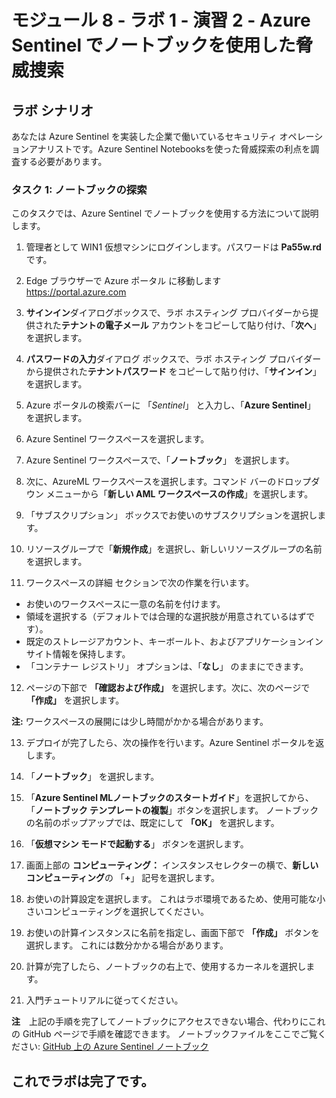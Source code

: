 ﻿# モジュール 8 - ラボ 1 - 演習 2 - Azure Sentinel でノートブックを使用した脅威捜索

## ラボ シナリオ

あなたは Azure Sentinel を実装した企業で働いているセキュリティ オペレーションアナリストです。Azure Sentinel Notebooksを使った脅威探索の利点を調査する必要があります。

### タスク 1: ノートブックの探索

このタスクでは、Azure Sentinel でノートブックを使用する方法について説明します。

1. 管理者として WIN1 仮想マシンにログインします。パスワードは **Pa55w.rd** です。  

2. Edge ブラウザーで Azure ポータル に移動します　https://portal.azure.com

3. **サインイン**ダイアログボックスで、ラボ ホスティング プロバイダーから提供された**テナントの電子メール** アカウントをコピーして貼り付け、「**次へ**」を選択します。

4. **パスワードの入力**ダイアログ ボックスで、ラボ ホスティング プロバイダーから提供された**テナントパスワード** をコピーして貼り付け、「**サインイン**」を選択します。

5. Azure ポータルの検索バーに 「*Sentinel*」 と入力し、「**Azure Sentinel**」 を選択します。

6. Azure Sentinel ワークスペースを選択します。

7. Azure Sentinel ワークスペースで、「**ノートブック**」 を選択します。

8. 次に、AzureML ワークスペースを選択します。コマンド バーのドロップダウン メニューから「**新しい AML ワークスペースの作成**」を選択します。

9. 「サブスクリプション」 ボックスでお使いのサブスクリプションを選択します。

10. リソースグループで「**新規作成**」を選択し、新しいリソースグループの名前を選択します。 

11. ワークスペースの詳細 セクションで次の作業を行います。
- お使いのワークスペースに一意の名前を付けます。
- 領域を選択する（デフォルトでは合理的な選択肢が用意されているはずです）。
- 既定のストレージアカウント、キーボールト、およびアプリケーションインサイト情報を保持します。 
- 「コンテナー レジストリ」 オプションは、「**なし**」 のままにできます。

12.	ページの下部で **「確認および作成」** を選択します。次に、次のページで **「作成」** を選択します。 

**注:** ワークスペースの展開には少し時間がかかる場合があります。 

13.	デプロイが完了したら、次の操作を行います。Azure Sentinel ポータルを返します。

14. 「**ノートブック**」 を選択します。 

15. 「**Azure Sentinel MLノートブックのスタートガイド**」を選択してから、「**ノートブック テンプレートの複製**」ボタンを選択します。  ノートブックの名前のポップアップでは、既定にして **「OK」** を選択します。

16. 「**仮想マシン モードで起動する**」 ボタンを選択します。

17.	画面上部の **コンピューティング：** インスタンスセレクターの横で、**新しいコンピューティング**の 「**+**」 記号を選択します。

18.	お使いの計算設定を選択します。  これはラボ環境であるため、使用可能な小さいコンピューティングを選択してください。

19.	お使いの計算インスタンスに名前を指定し、画面下部で **「作成」** ボタンを選択します。  これには数分かかる場合があります。

20.	計算が完了したら、ノートブックの右上で、使用するカーネルを選択します。

21. 入門チュートリアルに従ってください。

**注**　上記の手順を完了してノートブックにアクセスできない場合、代わりにこれの GitHub ページで手順を確認できます。  ノートブックファイルをここでご覧ください: [GitHub 上の Azure Sentinel ノートブック](https://github.com/Azure/Azure-Sentinel-Notebooks/blob/8122bca32387d60a8ee9c058ead9d3ab8f4d61e6/A%20Getting%20Started%20Guide%20For%20Azure%20Sentinel%20ML%20Notebooks.ipynb) 

## これでラボは完了です。
